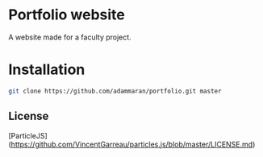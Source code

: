 # Portfolio website
A website made for a faculty project.

# Installation
```bash
git clone https://github.com/adammaran/portfolio.git master
```

## License 
[ParticleJS] (https://github.com/VincentGarreau/particles.js/blob/master/LICENSE.md)

